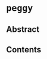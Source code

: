 <!--
order: 0
title: Peggy Overview
parent:
  title: "peggy"
-->

# `peggy`

## Abstract

## Contents
